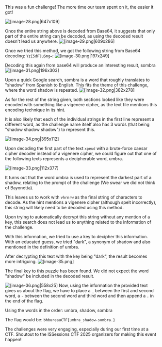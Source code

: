 This was a fun challenge! The more time our team spent on it, the easier it got!

![[image-28.png|647x109]](ShadowShadowShadow/image-28.png)

Once the entire string above is decoded from Base64, it suggests that only part of the entire string can be decoded, as using the decoded result doesn't lead us anywhere. 
![[image-29.png|609x286]](ShadowShadowShadow/image-29.png)

Once we tried this method, we got the following string from Base64 decoding: ``YzI5dFluSmg=``:
![[image-30.png|197x249]](ShadowShadowShadow/image-30.png)

Decoding this again from base64 will produce an interesting result, sombra
![[image-31.png|196x303]](ShadowShadowShadow/image-31.png)

Upon a quick Google search, sombra is a word that roughly translates to "shadow" from Spanish to English. This fits the theme of this challenge, where the word shadow is repeated. 
![[image-32.png|382x278]](ShadowShadowShadow/image-32.png)

As for the rest of the string given, both sections looked like they were encoded with something like a vigenere cipher, as the text file mentions this encoding technique in its hint. 

It is also likely that each of the individual strings in the first line represent a different word, as the challenge name itself also has 3 words (that being "shadow shadow shadow") to represent this.

![[image-34.png|395x112]](ShadowShadowShadow/image-34.png)

Upon decoding the first part of the text ``xpeud`` with a brute-force caesar cipher decoder instead of a vigenere cipher, we could figure out that one of the following texts represents a decipherable word, umbra.  

![[image-33.png|112x377]](ShadowShadowShadow/image-33.png)

It turns out that the word umbra is used to represent the darkest part of a shadow, relating to the prompt of the challenge (We swear we did not think of Bayonetta).  

This leaves us to work with ``vhrnrw`` as the final string of characters to decode. As the hint mentions a vigenere cipher (although spelt incorrectly), this string will likely need to be decoded using this method.

Upon trying to automatically decrypt this string without any mention of a key, this search does not lead us to anything related to the information of the challenge. 

With this information, we tried to use a key to decipher this information. With an educated guess, we tried "dark", a synonym of shadow and also mentioned in the definition of umbra. 

After decrypting this text with the key being "dark", the result becomes more intriguing.
![[image-35.png]](ShadowShadowShadow/image-35.png)

The final key to this puzzle has been found. We did not expect the word "shadow" be included in the decoded result.

![[image-36.png|558x25]](ShadowShadowShadow/image-36.png)
Now, using the information the provided text gives us about the flag, we have to place a ``_`` between the first and second word, a ``-`` between the second word and third word and then append a ``.`` in the end of the flag.

Using the words in the order:
umbra, shadow, sombra

The flag would be:
``bhbureauCTF{umbra_shadow-sombra.}`` 

The challenges were very engaging, especially during our first time at a CTF. Shoutout to the ISSessions CTF 2025 organizers for making this event happen!
